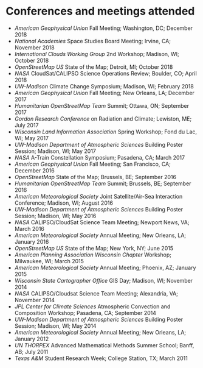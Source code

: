 Conferences and meetings attended
=================================

- *American Geophysical Union* Fall Meeting; Washington, DC; December 2018
- *National Academies* Space Studies Board Meeting; Irvine, CA; November 2018
- *International Clouds Working Group* 2nd Workshop; Madison, WI; October 2018
- *OpenStreetMap US* State of the Map; Detroit, MI; October 2018
- *NASA* CloudSat/CALIPSO Science Operations Review; Boulder, CO; April 2018
- *UW-Madison* Climate Change Symposium; Madison, WI; February 2018
- *American Geophysical Union* Fall Meeting; New Orleans, LA; December 2017
- *Humanitarian OpenStreetMap Team* Summit; Ottawa, ON; September 2017
- *Gordon Research Conference* on Radiation and Climate; Lewiston, ME; July 2017
- *Wisconsin Land Information Association* Spring Workshop; Fond du Lac, WI; May 2017
- *UW-Madison Department of Atmospheric Sciences* Building Poster Session; Madison, WI; May 2017
- *NASA* A-Train Constellation Symposium; Pasadena, CA; March 2017
- *American Geophysical Union* Fall Meeting; San Francisco, CA; December 2016
- *OpenStreetMap* State of the Map; Brussels, BE; September 2016
- *Humanitarian OpenStreetMap Team* Summit; Brussels, BE; September 2016
- *American Meteorological Society* Joint Satellite/Air-Sea Interaction Conference; Madison, WI; August 2016
- *UW-Madison Department of Atmospheric Sciences* Building Poster Session; Madison, WI; May 2016
- *NASA* CALIPSO/CloudSat Science Team Meeting; Newport News, VA; March 2016
- *American Meteorological Society* Annual Meeting; New Orleans, LA; January 2016
- *OpenStreetMap US* State of the Map; New York, NY; June 2015
- *American Planning Association Wisconsin Chapter* Workshop; Milwaukee, WI; March 2015
- *American Meteorological Society* Annual Meeting; Phoenix, AZ; January 2015
- *Wisconsin State Cartographer Office* GIS Day; Madison, WI; November 2014
- *NASA* CALIPSO/Cloudsat Science Team Meeting; Alexandria, VA; November 2014
- *JPL Center for Climate Sciences* Atmospheric Convection and Composition Workshop; Pasadena, CA; September 2014
- *UW-Madison Department of Atmospheric Sciences* Building Poster Session; Madison, WI; May 2014
- *American Meteorological Society* Annual Meeting; New Orleans, LA; January 2012
- *UN THORPEX* Advanced Mathematical Methods Summer School; Banff, AB; July 2011
- *Texas A&M* Student Research Week; College Station, TX; March 2011
